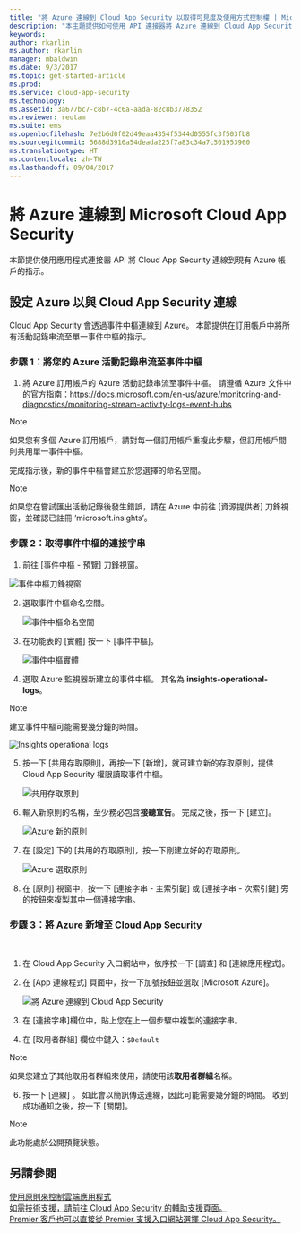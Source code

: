 ```yaml
---
title: "將 Azure 連線到 Cloud App Security 以取得可見度及使用方式控制權 | Microsoft Docs"
description: "本主題提供如何使用 API 連接器將 Azure 連線到 Cloud App Security 的資訊。"
keywords: 
author: rkarlin
ms.author: rkarlin
manager: mbaldwin
ms.date: 9/3/2017
ms.topic: get-started-article
ms.prod: 
ms.service: cloud-app-security
ms.technology: 
ms.assetid: 3a677bc7-c8b7-4c6a-aada-82c8b3778352
ms.reviewer: reutam
ms.suite: ems
ms.openlocfilehash: 7e2b6d0f02d49eaa4354f5344d0555fc3f503fb8
ms.sourcegitcommit: 5688d3916a54deada225f7a83c34a7c501953960
ms.translationtype: HT
ms.contentlocale: zh-TW
ms.lasthandoff: 09/04/2017
---
```

# <a name="connect-azure-to-microsoft-cloud-app-security"></a>將 Azure 連線到 Microsoft Cloud App Security

本節提供使用應用程式連接器 API 將 Cloud App Security 連線到現有 Azure 帳戶的指示。  
  
## <a name="setting-up-azure-for-connection-to-cloud-app-security"></a>設定 Azure 以與 Cloud App Security 連線

Cloud App Security 會透過事件中樞連線到 Azure。 本節提供在訂用帳戶中將所有活動記錄串流至單一事件中樞的指示。 

### <a name="step-1-stream-your-azure-activity-logs-to-event-hubs"></a>步驟 1：將您的 Azure 活動記錄串流至事件中樞

1.  將 Azure 訂用帳戶的 Azure 活動記錄串流至事件中樞。 請遵循 Azure 文件中的官方指南：https://docs.microsoft.com/en-us/azure/monitoring-and-diagnostics/monitoring-stream-activity-logs-event-hubs

 > [!NOTE]
 > 如果您有多個 Azure 訂用帳戶，請對每一個訂用帳戶重複此步驟，但訂用帳戶間則共用單一事件中樞。

 完成指示後，新的事件中樞會建立於您選擇的命名空間。
 
 > [!NOTE]
 > 如果您在嘗試匯出活動記錄後發生錯誤，請在 Azure 中前往 [資源提供者] 刀鋒視窗，並確認已註冊 ‘microsoft.insights’。

### <a name="step-2-get-a-connection-string-to-your-event-hub"></a>步驟 2：取得事件中樞的連接字串

1.  前往 [事件中樞 - 預覽] 刀鋒視窗。
  
   ![事件中樞刀鋒視窗](media/azure-event-hubs.png "Azure 事件中樞")

2.  選取事件中樞命名空間。
  
    ![事件中樞命名空間](media/azure-namespace.png "Azure 命名空間")

3.  在功能表的 [實體] 按一下 [事件中樞]。 
  
    ![事件中樞實體](media/azure-event-hubs-entities.png "Azure 事件中樞實體")

4.  選取 Azure 監視器新建立的事件中樞。 其名為 **insights-operational-logs**。
  > [!NOTE]
  > 建立事件中樞可能需要幾分鐘的時間。

   ![Insights operational logs](media/azure-insight-operational-logs.png "Azure Insights operational logs")
  
  
5. 按一下 [共用存取原則]，再按一下 [新增]，就可建立新的存取原則，提供 Cloud App Security 權限讀取事件中樞。
  
    ![共用存取原則](media/azure-shared-access-policies.png "Azure 共用存取原則")

6.  輸入新原則的名稱，至少務必包含**接聽宣告**。 完成之後，按一下 [建立]。
  
    ![Azure 新的原則](media/azure-new-policy.png "Azure 建立新的原則")

7.  在 [設定] 下的 [共用的存取原則]，按一下剛建立好的存取原則。   
  
    ![Azure 選取原則](media/azure-select-policy.png "Azure 選取原則")

8. 在 [原則] 視窗中，按一下 [連接字串 - 主索引鍵] 或 [連接字串 - 次索引鍵] 旁的按鈕來複製其中一個連接字串。

### <a name="step-3-add-azure-to-cloud-app-security"></a>步驟 3：將 Azure 新增至 Cloud App Security
 
1.  在 Cloud App Security 入口網站中，依序按一下 [調查] 和 [連線應用程式]。  
  
3.  在 [App 連線程式] 頁面中，按一下加號按鈕並選取 [Microsoft Azure]。  
  
     ![將 Azure 連線到 Cloud App Security](media/azure-connect-app.png "與 Azure 連線")  
  
4.  在 [連接字串]欄位中，貼上您在上一個步驟中複製的連接字串。  
  
5.  在 [取用者群組] 欄位中鍵入：`$Default`
    
   >[!NOTE] 
   > 如果您建立了其他取用者群組來使用，請使用該**取用者群組**名稱。
  
6.  按一下 [連線] 。
     如此會以簡訊傳送連線，因此可能需要幾分鐘的時間。 收到成功通知之後，按一下 [關閉]。  


> [!NOTE]
> 此功能處於公開預覽狀態。


## <a name="see-also"></a>另請參閱  
[使用原則來控制雲端應用程式](control-cloud-apps-with-policies.md)   
[如需技術支援，請前往 Cloud App Security 的輔助支援頁面。](http://support.microsoft.com/oas/default.aspx?prid=16031)   
[Premier 客戶也可以直接從 Premier 支援入口網站選擇 Cloud App Security。](https://premier.microsoft.com/)  
  
  